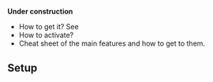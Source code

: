 **Under construction**




 * How to get it? See
 * How to activate?
 * Cheat sheet of the main features and how to get to them.

 ## Setup

 ##
